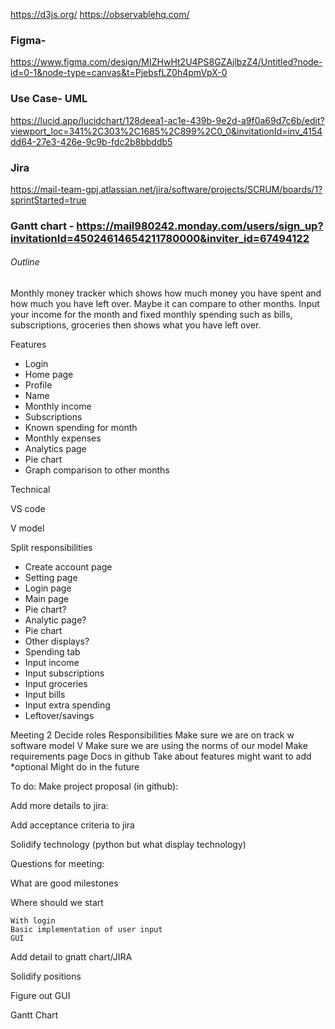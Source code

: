 https://d3js.org/  https://observablehq.com/ 
### Figma- 
https://www.figma.com/design/MIZHwHt2U4PS8GZAjlbzZ4/Untitled?node-id=0-1&node-type=canvas&t=PjebsfLZ0h4pmVpX-0 

### Use Case- UML
https://lucid.app/lucidchart/128deea1-ac1e-439b-9e2d-a9f0a69d7c6b/edit?viewport_loc=341%2C303%2C1685%2C899%2C0_0&invitationId=inv_4154dd64-27e3-426e-9c9b-fdc2b8bbddb5 

### Jira
https://mail-team-gpj.atlassian.net/jira/software/projects/SCRUM/boards/1?sprintStarted=true 

### Gantt chart - https://mail980242.monday.com/users/sign_up?invitationId=45024614654211780000&inviter_id=67494122 

###### Outline
Monthly money tracker which shows how much money you have spent and how much you have left over. Maybe it can compare to other months. Input your income for the month and fixed monthly spending such as bills, subscriptions, groceries then shows what you have left over. 

Features
- Login
- Home page
- Profile
- Name
- Monthly income
- Subscriptions
- Known spending for month
- Monthly expenses
- Analytics page
- Pie chart
- Graph comparison to other months

Technical 

VS code

V model

Split responsibilities
- Create account page
- Setting page
- Login page
- Main page
- Pie chart?
- Analytic page?
- Pie chart
- Other displays?
- Spending tab
- Input income
- Input subscriptions
- Input groceries
- Input bills
- Input extra spending
- Leftover/savings

Meeting 2
Decide roles
Responsibilities
Make sure we are on track w software model V
Make sure we are using the norms of our model
Make requirements page
Docs in github
Take about features might want to add *optional 
Might do in the future


To do: 
Make project proposal (in github):

Add more details to jira:

Add acceptance criteria to jira

Solidify technology (python but what display technology)



Questions for meeting:

What are good milestones

Where should we start

	With login
	Basic implementation of user input
	GUI

Add detail to gnatt chart/JIRA

Solidify positions

Figure out GUI

Gantt Chart










